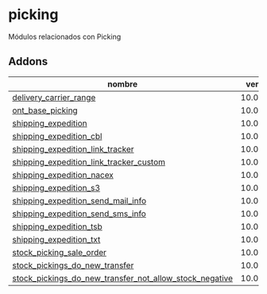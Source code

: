 picking
=========
Módulos relacionados con Picking


Addons
----------------
nombre | version
--- | ---
[delivery_carrier_range](delivery_carrier_range/) | 10.0.1.0.0
[ont_base_picking](ont_base_picking/) | 10.0.1.0.0
[shipping_expedition](shipping_expedition/) | 10.0.1.0.0
[shipping_expedition_cbl](shipping_expedition_cbl/) | 10.0.1.0.0
[shipping_expedition_link_tracker](shipping_expedition_link_tracker/) | 10.0.1.0.0
[shipping_expedition_link_tracker_custom](shipping_expedition_link_tracker_custom/) | 10.0.1.0.0
[shipping_expedition_nacex](shipping_expedition_nacex/) | 10.0.1.0.0
[shipping_expedition_s3](shipping_expedition_s3/) | 10.0.1.0.0
[shipping_expedition_send_mail_info](shipping_expedition_send_mail_info/) | 10.0.1.0.0
[shipping_expedition_send_sms_info](shipping_expedition_send_sms_info/) | 10.0.1.0.0
[shipping_expedition_tsb](shipping_expedition_tsb/) | 10.0.1.0.0
[shipping_expedition_txt](shipping_expedition_txt/) | 10.0.1.0.0
[stock_picking_sale_order](stock_picking_sale_order/) | 10.0.1.0.0
[stock_pickings_do_new_transfer](stock_pickings_do_new_transfer/) | 10.0.1.0.0
[stock_pickings_do_new_transfer_not_allow_stock_negative](stock_pickings_do_new_transfer_not_allow_stock_negative/) | 10.0.1.0.0
